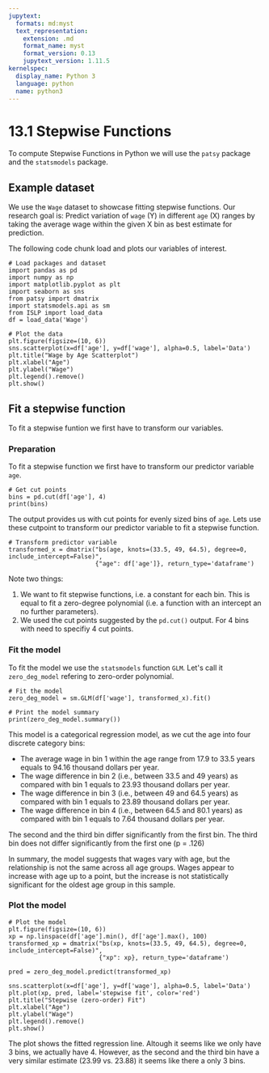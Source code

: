 ```yaml
---
jupytext:
  formats: md:myst
  text_representation:
    extension: .md
    format_name: myst
    format_version: 0.13
    jupytext_version: 1.11.5
kernelspec:
  display_name: Python 3
  language: python
  name: python3
---
```


# 13.1 Stepwise Functions

To compute Stepwise Functions in Python we will use the `patsy` package and the `statsmodels` package. 

## Example dataset

We use the `Wage` dataset to showcase fitting stepwise functions. Our research goal is: Predict variation of `wage` (Y) in different `age` (X) ranges by taking the average wage within the given X bin as best estimate for prediction.

The following code chunk load and plots our variables of interest.

```{code-cell}
# Load packages and dataset
import pandas as pd
import numpy as np
import matplotlib.pyplot as plt
import seaborn as sns
from patsy import dmatrix
import statsmodels.api as sm
from ISLP import load_data
df = load_data('Wage')

# Plot the data
plt.figure(figsize=(10, 6))
sns.scatterplot(x=df['age'], y=df['wage'], alpha=0.5, label='Data')
plt.title("Wage by Age Scatterplot")
plt.xlabel("Age")
plt.ylabel("Wage")
plt.legend().remove()
plt.show()
```

## Fit a stepwise function

To fit a stepwise funtion we first have to transform our variables.

### Preparation

To fit a stepwise function we first have to transform our predictor variable `age`.

```{code-cell}
# Get cut points
bins = pd.cut(df['age'], 4)
print(bins) 
```

The output provides us with cut points for evenly sized bins of `age`. Lets use these cutpoint to transform our predictor variable to fit a stepwise function.

```{code-cell}
# Transform predictor variable
transformed_x = dmatrix("bs(age, knots=(33.5, 49, 64.5), degree=0, include_intercept=False)",
                        {"age": df['age']}, return_type='dataframe')
```

Note two things:

1. We want to fit stepwise functions, i.e. a constant for each bin. This is equal to fit a zero-degree polynomial (i.e. a function with an intercept an no further parameters).
2. We used the cut points suggested by the `pd.cut()` output. For 4 bins with need to specifiy 4 cut points.

### Fit the model

To fit the model we use the `statsmodels` function `GLM`. Let's call it `zero_deg_model` refering to zero-order polynomial.

```{code-cell}
# Fit the model
zero_deg_model = sm.GLM(df['wage'], transformed_x).fit()

# Print the model summary
print(zero_deg_model.summary())
```

This model is a categorical regression model, as we cut the age into four discrete category bins:

- The average wage in bin 1 within the age range from 17.9 to 33.5 years equals
to 94.16 thousand dollars per year.
- The wage difference in bin 2 (i.e., between 33.5 and 49 years) as compared with
bin 1 equals to 23.93 thousand dollars per year.
- The wage difference in bin 3 (i.e., between 49 and 64.5 years) as compared with bin 1 equals to 23.89 thousand dollars per year.
- The wage difference in bin 4 (i.e., between 64.5 and 80.1 years) as compared with bin 1 equals to 7.64 thousand dollars per year.

The second and the third bin differ significantly from the first bin. The third bin does not differ significantly from the first one (p = .126)

In summary, the model suggests that wages vary with age, but the relationship is not the same across all age groups. Wages appear to increase with age up to a point, but the increase is not statistically significant for the oldest age group in this sample. 

### Plot the model

```{code-cell}
# Plot the model
plt.figure(figsize=(10, 6))
xp = np.linspace(df['age'].min(), df['age'].max(), 100)
transformed_xp = dmatrix("bs(xp, knots=(33.5, 49, 64.5), degree=0, include_intercept=False)",
                         {"xp": xp}, return_type='dataframe')

pred = zero_deg_model.predict(transformed_xp)

sns.scatterplot(x=df['age'], y=df['wage'], alpha=0.5, label='Data')
plt.plot(xp, pred, label='stepwise fit', color='red')
plt.title("Stepwise (zero-order) Fit")
plt.xlabel("Age")
plt.ylabel("Wage")
plt.legend().remove()
plt.show()
```

The plot shows the fitted regression line. Altough it seems like we only have 3 bins, we actually have 4. However, as the second and the third bin have a very similar estimate (23.99 vs. 23.88) it seems like there a only 3 bins.